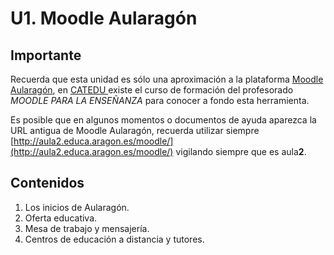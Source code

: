 # U1. Moodle Aularagón

## Importante

Recuerda que esta unidad es sólo una aproximación a la plataforma [Moodle Aularagón](http://aula2.educa.aragon.es/moodle/), en [CATEDU ](http://web.catedu.es/webcatedu/)existe el curso de formación del profesorado _MOODLE PARA LA ENSEÑANZA_ para conocer a fondo esta herramienta.

Es posible que en algunos momentos o documentos de ayuda aparezca la URL antigua de Moodle Aularagón, recuerda utilizar siempre [http://aula2.educa.aragon.es/moodle/](http://aula2.educa.aragon.es/moodle/) vigilando siempre que es aula**2**.

## Contenidos

1. Los inicios de Aularagón.
2. Oferta educativa.
3. Mesa de trabajo y mensajería.
4. Centros de educación a distancia y tutores.




